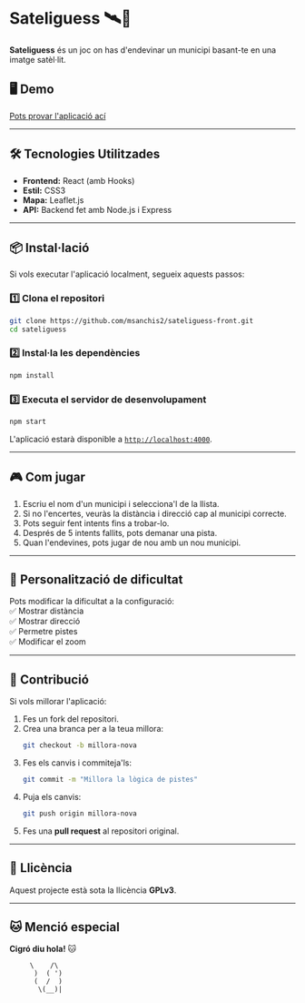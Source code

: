 # **Sateliguess** 🛰️📍  
**Sateliguess** és un joc on has d'endevinar un municipi basant-te en una imatge satèl·lit.

## **🖥️ Demo**  
[Pots provar l'aplicació ací](https://sateliguess.netlify.app)   

---

## **🛠️ Tecnologies Utilitzades**
- **Frontend:** React (amb Hooks)  
- **Estil:** CSS3  
- **Mapa:** Leaflet.js  
- **API:** Backend fet amb Node.js i Express

---

## **📦 Instal·lació**
Si vols executar l'aplicació localment, segueix aquests passos:  

### **1️⃣ Clona el repositori**
```sh
git clone https://github.com/msanchis2/sateliguess-front.git
cd sateliguess
```

### **2️⃣ Instal·la les dependències**
```sh
npm install
```

### **3️⃣ Executa el servidor de desenvolupament**
```sh
npm start
```
L'aplicació estarà disponible a [`http://localhost:4000`](http://localhost:4000).  

---

## **🎮 Com jugar**
1. Escriu el nom d'un municipi i selecciona'l de la llista.  
2. Si no l'encertes, veuràs la distància i direcció cap al municipi correcte.  
3. Pots seguir fent intents fins a trobar-lo.  
4. Després de 5 intents fallits, pots demanar una pista.  
5. Quan l'endevines, pots jugar de nou amb un nou municipi.  

---

## **📌 Personalització de dificultat**
Pots modificar la dificultat a la configuració:  
✅ Mostrar distància  
✅ Mostrar direcció  
✅ Permetre pistes  
✅ Modificar el zoom  

---

## **🔧 Contribució**
Si vols millorar l'aplicació:  
1. Fes un fork del repositori.  
2. Crea una branca per a la teua millora:  
   ```sh
   git checkout -b millora-nova
   ```
3. Fes els canvis i commiteja'ls:  
   ```sh
   git commit -m "Millora la lògica de pistes"
   ```
4. Puja els canvis:  
   ```sh
   git push origin millora-nova
   ```
5. Fes una **pull request** al repositori original.  

---

## **📜 Llicència**
Aquest projecte està sota la llicència **GPLv3**.  

---

## **🐱 Menció especial**
**Cigró diu hola!** 🐱  
```
     \    /\
      )  ( ')
      (  /  )
       \(__)|
```